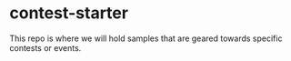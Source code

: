 # contest-starter
This repo is where we will hold samples that are geared towards specific contests or events. 
